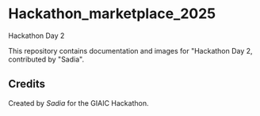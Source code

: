# Hackathon_marketplace_2025
Hackathon Day 2

This repository contains documentation and images for "Hackathon Day 2, contributed by "Sadia".

## Credits

Created by *Sadia* for the GIAIC Hackathon.

